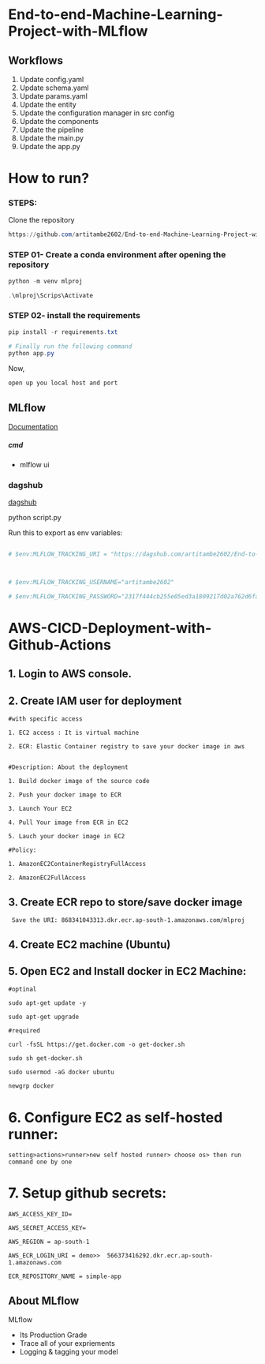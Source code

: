 # End-to-end-Machine-Learning-Project-with-MLflow


## Workflows

1. Update config.yaml
2. Update schema.yaml
3. Update params.yaml
4. Update the entity
5. Update the configuration manager in src config
6. Update the components
7. Update the pipeline 
8. Update the main.py
9. Update the app.py



# How to run?
### STEPS:

Clone the repository

```powershell
https://github.com/artitambe2602/End-to-end-Machine-Learning-Project-with-MLflow/tree/Branch1
```
### STEP 01- Create a conda environment after opening the repository

```powershell
python -m venv mlproj
```

```powershell
.\mlproj\Scrips\Activate
```


### STEP 02- install the requirements
```powershell
pip install -r requirements.txt
```


```powershell
# Finally run the following command
python app.py
```

Now,
```powershell
open up you local host and port
```



## MLflow

[Documentation](https://mlflow.org/docs/latest/index.html)


##### cmd
- mlflow ui

### dagshub
[dagshub](https://dagshub.com/)

<!-- MLFLOW_TRACKING_URI=https://dagshub.com/artitambe2602/End-to-end-Machine-Learning-Project-with-MLflow.mlflow \ -->
<!-- MLFLOW_TRACKING_USERNAME=artitambe2602 \ -->
<!-- MLFLOW_TRACKING_PASSWORD=2317f444cb255e05ed3a1809217d02a762d6fa35 \ -->
python script.py

Run this to export as env variables:

```powershell

# $env:MLFLOW_TRACKING_URI = "https://dagshub.com/artitambe2602/End-to-end-Machine-Learning-Project-with-MLflow.mlflow"



# $env:MLFLOW_TRACKING_USERNAME="artitambe2602"

# $env:MLFLOW_TRACKING_PASSWORD="2317f444cb255e05ed3a1809217d02a762d6fa35"

```



# AWS-CICD-Deployment-with-Github-Actions

## 1. Login to AWS console.

## 2. Create IAM user for deployment

	#with specific access

	1. EC2 access : It is virtual machine

	2. ECR: Elastic Container registry to save your docker image in aws


	#Description: About the deployment

	1. Build docker image of the source code

	2. Push your docker image to ECR

	3. Launch Your EC2 

	4. Pull Your image from ECR in EC2

	5. Lauch your docker image in EC2

	#Policy:

	1. AmazonEC2ContainerRegistryFullAccess

	2. AmazonEC2FullAccess

	
## 3. Create ECR repo to store/save docker image
     Save the URI: 868341043313.dkr.ecr.ap-south-1.amazonaws.com/mlproj
	

	
## 4. Create EC2 machine (Ubuntu) 

## 5. Open EC2 and Install docker in EC2 Machine:
	
	
	#optinal

	sudo apt-get update -y

	sudo apt-get upgrade
	
	#required

	curl -fsSL https://get.docker.com -o get-docker.sh

	sudo sh get-docker.sh

	sudo usermod -aG docker ubuntu

	newgrp docker
	
# 6. Configure EC2 as self-hosted runner:
    setting>actions>runner>new self hosted runner> choose os> then run command one by one


# 7. Setup github secrets:

    AWS_ACCESS_KEY_ID=

    AWS_SECRET_ACCESS_KEY=

    AWS_REGION = ap-south-1

    AWS_ECR_LOGIN_URI = demo>>  566373416292.dkr.ecr.ap-south-1.amazonaws.com

    ECR_REPOSITORY_NAME = simple-app




## About MLflow 
MLflow

 - Its Production Grade
 - Trace all of your expriements
 - Logging & tagging your model


